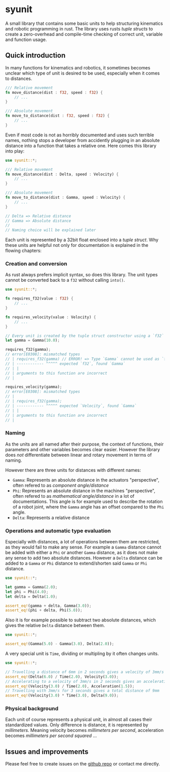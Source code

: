 # syunit

A small library that contains some basic units to help structuring kinematics and robotic programming in rust. The library uses rusts *tuple structs* to create a zero-overhead and compile-time checking of correct unit, variable and function usage.

## Quick introduction

In many functions for kinematics and robotics, it sometimes becomes unclear which type of unit is desired to be used, especially when it
comes to distances. 

```rust
/// Relative movement
fn move_distance(dist : f32, speed : f32) {
    // ...
}

/// Absolute movement
fn move_to_distance(dist : f32, speed : f32) {
    // ...
}
```

Even if most code is not as horribly documented and uses such terrible names, nothing stops a developer from accidently plugging in an absolute distance into a function that takes a relative one. Here comes this library into play:

```rust
use syunit::*;

/// Relative movement
fn move_distance(dist : Delta, speed : Velocity) {
    // ...
}

/// Absolute movement
fn move_to_distance(dist : Gamma, speed : Velocity) {
    // ...
}

// Delta => Relative distance
// Gamma => Absolute distance
//
// Naming choice will be explained later
```

Each unit is represented by a 32bit float enclosed into a *tuple struct*. Why these units are helpful not only for documentation is explained in the flowing chapters:

### Creation and conversion

As rust always prefers implicit syntax, so does this library. The unit types cannot be converted back to a `f32` without calling `into()`.

```rust ,compile_fail
use syunit::*;

fn requires_f32(value : f32) {
    // ...
}

fn requires_velocity(value : Velocity) {
    // ...
}

// Every unit is created by the tuple struct constructor using a `f32` value
let gamma = Gamma(10.0);

requires_f32(gamma);
// error[E0308]: mismatched types
// | requires_f32(gamma) // ERROR! => Type `Gamma` cannot be used as `f32`
// | ------------ ^^^^^ expected `f32`, found `Gamma`
// | |
// | arguments to this function are incorrect
// |

requires_velocity(gamma);
// error[E0308]: mismatched types
// |
// | requires_f32(gamma);
// | ------------ ^^^^^ expected `Velocity`, found `Gamma`
// | |
// | arguments to this function are incorrect
// |
```

### Naming

As the units are all named after their purpose, the context of functions, their parameters and other variables becomes clear easier. However the library does *not* differentiate between linear and rotary movement in terms of naming.

However there are three units for distances with different names:

- `Gamma`: Represents an absolute distance in the actuators "perspective", often refered to as *component angle/distance*
- `Phi`: Represents an absolute distance in the machines "perspective", often refered to as *mathematical angle/distance* in a lot of documentations. This angle is for example used to describe the rotation of a robot joint, where the `Gamma` angle has an offset compared to the `Phi` angle.
- `Delta`: Represents a relative distance

### Operations and automatic type evaluation

Especially with distances, a lot of operations between them are restricted, as they would fail to make any sense. For example a `Gamma` distance cannot be added with either a `Phi` or another `Gamma` distance, as it does not make any sense to add two absolute distances. However a `Delta` distance can be added to a `Gamma` or `Phi` distance to extend/shorten said `Gamma` or `Phi` distance. 

```rust
use syunit::*;

let gamma = Gamma(2.0);
let phi = Phi(4.0);
let delta = Delta(1.0);

assert_eq!(gamma + delta, Gamma(3.0));
assert_eq!(phi + delta, Phi(5.0));
```

Also it is for example possible to subtract two absolute distances, which gives the relative `Delta` distance between them.

```rust
use syunit::*;

assert_eq!(Gamma(5.0) - Gamma(3.0), Delta(2.0));
```

A very special unit is `Time`, dividing or multipling by it often changes units.

```rust
use syunit::*;

// Travelling a distance of 6mm in 2 seconds gives a velocity of 3mm/s
assert_eq!(Delta(6.0) / Time(2.0), Velocity(3.0));
// Accelerating to a velocity of 3mm/s in 2 seconds gives an acceleration of 1.5mm/s^2
assert_eq!(Velocity(3.0) / Time(2.0), Acceleration(1.5));
// Travelling with 3mm/s for 3 seconds gives a total distance of 9mm
assert_eq!(Velocity(3.0) * Time(3.0), Delta(9.0));
```

### Physical background

Each unit of course represents a physical unit, in almost all cases their standardized values. Only difference is distance, it is represented by *millimeters*. Meaning velocity becomes *millimeters per second*, acceleration becomes *millimeters per second squared* ...

## Issues and improvements

Please feel free to create issues on the [github repo](https://github.com/SamuelNoesslboeck/syunit) or contact me directly.